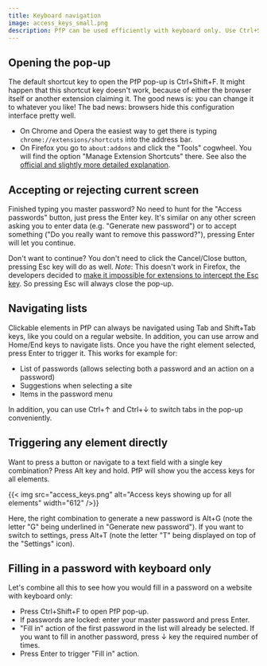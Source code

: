 ```yaml
---
title: Keyboard navigation
image: access_keys_small.png
description: PfP can be used efficiently with keyboard only. Use Ctrl+Shift+F to open the pop-up and navigate lists using arrow keys.
---
```


## Opening the pop-up

The default shortcut key to open the PfP pop-up is Ctrl+Shift+F. It might happen that this shortcut key doesn't work, because of either the browser itself or another extension claiming it. The good news is: you can change it to whatever you like! The bad news: browsers hide this configuration interface pretty well.

* On Chrome and Opera the easiest way to get there is typing `chrome://extensions/shortcuts` into the address bar.
* On Firefox you go to `about:addons` and click the "Tools" cogwheel. You will find the option "Manage Extension Shortcuts" there. See also the [official and slightly more detailed explanation](https://support.mozilla.org/en-US/kb/manage-extension-shortcuts-firefox).

## Accepting or rejecting current screen

Finished typing you master password? No need to hunt for the "Access passwords" button, just press the Enter key. It's similar on any other screen asking you to enter data (e.g. "Generate new password") or to accept something ("Do you really want to remove this password?"), pressing Enter will let you continue.

Don't want to continue? You don't need to click the Cancel/Close button, pressing Esc key will do as well. *Note*: This doesn't work in Firefox, the developers decided to [make it impossible for extensions to intercept the Esc key](https://bugzilla.mozilla.org/show_bug.cgi?id=1443758). So pressing Esc will always close the pop-up.

## Navigating lists

Clickable elements in PfP can always be navigated using Tab and Shift+Tab keys, like you could on a regular website. In addition, you can use arrow and Home/End keys to navigate lists. Once you have the right element selected, press Enter to trigger it. This works for example for:

* List of passwords (allows selecting both a password and an action on a password)
* Suggestions when selecting a site
* Items in the password menu

In addition, you can use Ctrl+↑ and Ctrl+↓ to switch tabs in the pop-up conveniently.

## Triggering any element directly

Want to press a button or navigate to a text field with a single key combination? Press Alt key and hold. PfP will show you the access keys for all elements.

{{< img src="access_keys.png" alt="Access keys showing up for all elements" width="612" />}}

Here, the right combination to generate a new password is Alt+G (note the letter "G" being underlined in "Generate new password"). If you want to switch to settings, press Alt+T (note the letter "T" being displayed on top of the "Settings" icon).

## Filling in a password with keyboard only

Let's combine all this to see how you would fill in a password on a website with keyboard only:

* Press Ctrl+Shift+F to open PfP pop-up.
* If passwords are locked: enter your master password and press Enter.
* "Fill in" action of the first password in the list will already be selected. If you want to fill in another password, press ↓ key the required number of times.
* Press Enter to trigger "Fill in" action.
